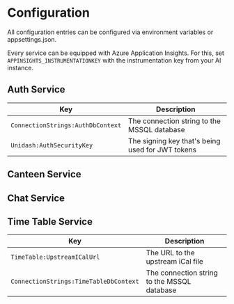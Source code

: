 # Configuration
All configuration entries can be configured via environment variables or appsettings.json.

Every service can be equipped with Azure Application Insights. For this, set `APPINSIGHTS_INSTRUMENTATIONKEY` with the instrumentation key from your AI instance. 

## Auth Service
| Key | Description |
| --- | --- |
| `ConnectionStrings:AuthDbContext` | The connection string to the MSSQL database |
| `Unidash:AuthSecurityKey` | The signing key that's being used for JWT tokens |

## Canteen Service

## Chat Service

## Time Table Service
| Key | Description |
| --- | --- |
| `TimeTable:UpstreamICalUrl` | The URL to the upstream iCal file |
| `ConnectionStrings:TimeTableDbContext` | The connection string to the MSSQL database |